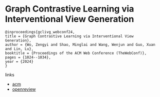 # Graph Contrastive Learning via Interventional View Generation

```
@inproceedings{gclivg_webconf24,
title = {Graph Contrastive Learning via Interventional View Generation},
author = {Wo, Zengyi and Shao, Minglai and Wang, Wenjun and Guo, Xuan and Lin, Lu},
booktitle = {Proceedings of the ACM Web Conference (TheWebConf)},
pages = {1024--1034},
year = {2024}
}
```

links
- [acm](https://dl.acm.org/doi/10.1145/3589334.3645687)
- [openreview](https://openreview.net/forum?id=YAxhm3NGWQ)
